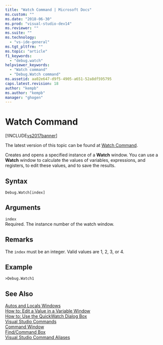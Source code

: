 ```yaml
---
title: "Watch Command | Microsoft Docs"
ms.custom: ""
ms.date: "2018-06-30"
ms.prod: "visual-studio-dev14"
ms.reviewer: ""
ms.suite: ""
ms.technology: 
  - "vs-ide-general"
ms.tgt_pltfrm: ""
ms.topic: "article"
f1_keywords: 
  - "debug.watch"
helpviewer_keywords: 
  - "Watch command"
  - "Debug.Watch command"
ms.assetid: aa02e647-d9f5-4905-a651-52a8df595795
caps.latest.revision: 18
author: "kempb"
ms.author: "kempb"
manager: "ghogen"
---
```

# Watch Command
[!INCLUDE[vs2017banner](../../includes/vs2017banner.md)]

The latest version of this topic can be found at [Watch Command](https://docs.microsoft.com/visualstudio/ide/reference/watch-command).  
  
  
Creates and opens a specified instance of a **Watch** window. You can use a **Watch** window to calculate the values of variables, expressions, and registers, to edit these values, and to save the results.  
  
## Syntax  
  
```  
Debug.Watch[index]  
```  
  
## Arguments  
 `index`  
 Required. The instance number of the watch window.  
  
## Remarks  
 The `index` must be an integer. Valid values are 1, 2, 3, or 4.  
  
## Example  
  
```  
>Debug.Watch1  
```  
  
## See Also  
 [Autos and Locals Windows](../../debugger/autos-and-locals-windows.md)   
 [How to: Edit a Value in a Variable Window](http://msdn.microsoft.com/library/36f464ab-c900-4c0b-9ab3-557b3d9cdab5)   
 [How to: Use the QuickWatch Dialog Box](http://msdn.microsoft.com/library/ffaee1dd-e5ce-4ef2-9401-d28329398867)   
 [Visual Studio Commands](../../ide/reference/visual-studio-commands.md)   
 [Command Window](../../ide/reference/command-window.md)   
 [Find/Command Box](../../ide/find-command-box.md)   
 [Visual Studio Command Aliases](../../ide/reference/visual-studio-command-aliases.md)



